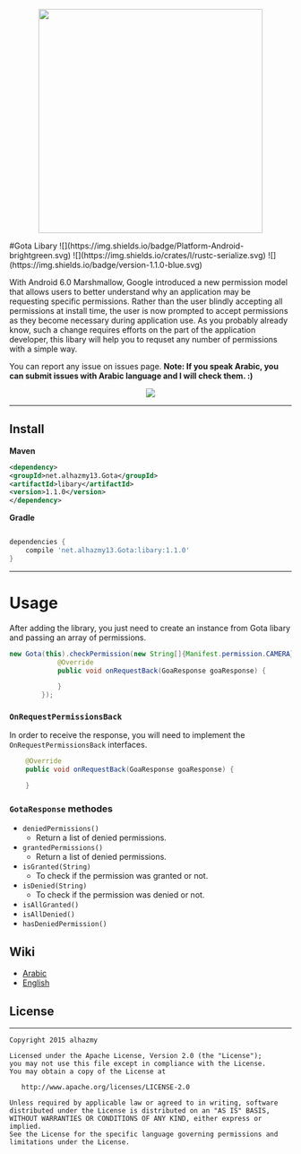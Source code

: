<p align="center">
  <img src="https://cloud.githubusercontent.com/assets/4659608/12700078/f9528158-c7e4-11e5-9a30-8ec0999be0ad.png" width="400">
</p>
#Gota Libary
![](https://img.shields.io/badge/Platform-Android-brightgreen.svg)
![](https://img.shields.io/crates/l/rustc-serialize.svg)
![](https://img.shields.io/badge/version-1.1.0-blue.svg)

With Android 6.0 Marshmallow, Google introduced a new permission model that allows users to better understand why an application may be requesting specific permissions. Rather than the user blindly accepting all permissions at install time, the user is now prompted to accept permissions as they become necessary during application use. As you probably already know, such a change requires efforts on the part of the application developer, this libary will help you to requset any number of permissions with a simple way.

You can report any issue on issues page. **Note: If you speak Arabic, you can submit issues with Arabic language and I will check them. :)**

<p align="center">
  <img src="https://cloud.githubusercontent.com/assets/4659608/11697977/8366a464-9ecd-11e5-92a2-55114ea91965.gif">
</p>


------ 
## Install
**Maven**

```xml
<dependency>
<groupId>net.alhazmy13.Gota</groupId>
<artifactId>libary</artifactId>
<version>1.1.0</version>
</dependency>
```

**Gradle**

```gradle

dependencies {
	compile 'net.alhazmy13.Gota:libary:1.1.0'
}
```

------ 
# Usage


After adding the library, you just need to create an instance from Gota libary and passing an array of permissions.

```java
new Gota(this).checkPermission(new String[]{Manifest.permission.CAMERA}, new Gota.OnRequestPermissionsBack() {
            @Override
            public void onRequestBack(GoaResponse goaResponse) {

            }
        });
```
### `OnRequestPermissionsBack`
In order to receive the response, you will need to implement the `OnRequestPermissionsBack`  interfaces.
```java
    @Override
    public void onRequestBack(GoaResponse goaResponse) {

    }
```

### `GotaResponse` methodes
 
 * `deniedPermissions()` 
     * Return a list of denied permissions.
 * `grantedPermissions()`
      * Return a list of denied permissions.
 * `isGranted(String)`
    * To check if the permission was granted or not.   
 *  `isDenied(String)`
    * To check if the permission was denied or not.   
 * `isAllGranted()`
 * `isAllDenied()`
 * `hasDeniedPermission()`

## Wiki

* [Arabic](http://alhazmy13.net/runtimepermission_and_gota/)
* [English](https://github.com/alhazmy13/Gota/blob/master/README.md)

## License
------ 
    Copyright 2015 alhazmy

    Licensed under the Apache License, Version 2.0 (the "License");
    you may not use this file except in compliance with the License.
    You may obtain a copy of the License at

       http://www.apache.org/licenses/LICENSE-2.0

    Unless required by applicable law or agreed to in writing, software
    distributed under the License is distributed on an "AS IS" BASIS,
    WITHOUT WARRANTIES OR CONDITIONS OF ANY KIND, either express or implied.
    See the License for the specific language governing permissions and
    limitations under the License.
    

